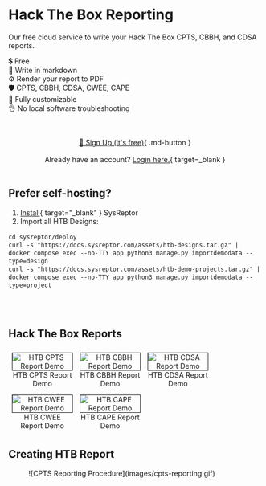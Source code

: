 # Hack The Box Reporting

Our free cloud service to write your Hack The Box CPTS, CBBH, and CDSA reports.

💲 Free  
📝 Write in markdown  
⚙️ Render your report to PDF  
🛡️ CPTS, CBBH, CDSA, CWEE, CAPE  
🚀 Fully customizable  
👌 No local software troubleshooting

<br><div style="text-align:center">[:rocket: Sign Up (it's free)](https://htb.sysreptor.com/htb/signup/){ .md-button }</div>
<br><div style="text-align:center">Already have an account? [Login here.](https://labs.sysre.pt){ target=_blank }</div>
<br>

## Prefer self-hosting?
1. [Install](setup/installation.md){ target="_blank" } SysReptor
2. Import all HTB Designs:

```shell
cd sysreptor/deploy
curl -s "https://docs.sysreptor.com/assets/htb-designs.tar.gz" | docker compose exec --no-TTY app python3 manage.py importdemodata --type=design
curl -s "https://docs.sysreptor.com/assets/htb-demo-projects.tar.gz" | docker compose exec --no-TTY app python3 manage.py importdemodata --type=project
```

<br><br>

## Hack The Box Reports
<div style="text-align:center">
<a href="/assets/reports/HTB-CPTS-Report.pdf" target="_blank">
    <figure style="float:left;width:24%;margin:0.5em;">
        <img alt="HTB CPTS Report Demo" src="/assets/reports/HTB-CPTS-Report-Preview.png" style="border:1px solid;" />
        <figcaption>HTB CPTS Report Demo</figcaption>
    </figure>
</a>
<a href="/assets/reports/HTB-CBBH-Report.pdf" target="_blank">
    <figure style="float:left;width:24%;margin:0.5em;">
        <img alt="HTB CBBH Report Demo" src="/assets/reports/HTB-CBBH-Report-Preview.png" style="border:1px solid;" />
        <figcaption>HTB CBBH Report Demo</figcaption>
    </figure>
</a>
<a href="/assets/reports/HTB-CDSA-Report.pdf" target="_blank">
    <figure style="float:left;width:24%;margin:0.5em;">
        <img alt="HTB CDSA Report Demo" src="/assets/reports/HTB-CDSA-Report-Preview.png" style="border:1px solid;" />
        <figcaption>HTB CDSA Report Demo</figcaption>
    </figure>
</a>
<a href="/assets/reports/HTB-CWEE-Report.pdf" target="_blank">
    <figure style="float:left;width:24%;margin:0.5em;">
        <img alt="HTB CWEE Report Demo" src="/assets/reports/HTB-CWEE-Report-Preview.png" style="border:1px solid;" />
        <figcaption>HTB CWEE Report Demo</figcaption>
    </figure>
</a>
<a href="/assets/reports/HTB-CAPE-Report.pdf" target="_blank">
    <figure style="float:left;width:24%;margin:0.5em;">
        <img alt="HTB CAPE Report Demo" src="/assets/reports/HTB-CAPE-Report-Preview.png" style="border:1px solid;" />
        <figcaption>HTB CAPE Report Demo</figcaption>
    </figure>
</a>
</div>
<br style="clear:both" />

## Creating HTB Report
<figure markdown>
  ![CPTS Reporting Procedure](images/cpts-reporting.gif)
</figure>

